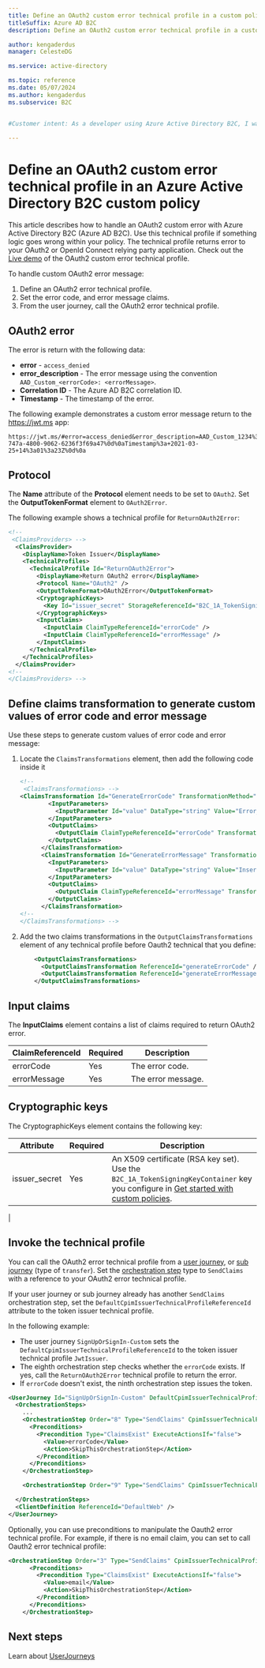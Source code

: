 ```yaml
---
title: Define an OAuth2 custom error technical profile in a custom policy
titleSuffix: Azure AD B2C
description: Define an OAuth2 custom error technical profile in a custom policy in Azure Active Directory B2C.

author: kengaderdus
manager: CelesteDG

ms.service: active-directory

ms.topic: reference
ms.date: 05/07/2024
ms.author: kengaderdus
ms.subservice: B2C


#Customer intent: As a developer using Azure Active Directory B2C, I want to define an OAuth2 custom error technical profile, so that I can handle and return custom error messages to my OAuth2 or OpenId Connect relying party application when something goes wrong within my policy.

---
```


# Define an OAuth2 custom error technical profile in an Azure Active Directory B2C custom policy

This article describes how to handle an OAuth2 custom error with Azure Active Directory B2C (Azure AD B2C). Use this technical profile if something logic goes wrong within your policy. The technical profile returns error to your OAuth2 or OpenId Connect relying party application. Check out the [Live demo](https://github.com/azure-ad-b2c/unit-tests/tree/main/technical-profiles/oauth2-error) of the OAuth2 custom error technical profile. 

To handle custom OAuth2 error message:

1. Define an OAuth2 error technical profile.
1. Set the error code, and error message claims.
1. From the user journey, call the OAuth2 error technical profile.

## OAuth2 error

The error is return with the following data:

- **error** - `access_denied`
- **error_description** -  The error message using the convention `AAD_Custom_<errorCode>: <errorMessage>`.
- **Correlation ID** - The Azure AD B2C correlation ID.
- **Timestamp** -  The timestamp of the error.

The following example demonstrates a custom error message return to the https://jwt.ms app:

```http
https://jwt.ms/#error=access_denied&error_description=AAD_Custom_1234%3a+My+custom+error+message%0d%0aCorrelation+ID%3a+233bf9bd-747a-4800-9062-6236f3f69a47%0d%0aTimestamp%3a+2021-03-25+14%3a01%3a23Z%0d%0a
```
  
## Protocol

The **Name** attribute of the **Protocol** element needs to be set to `OAuth2`. Set the **OutputTokenFormat** element to `OAuth2Error`.

The following example shows a technical profile for `ReturnOAuth2Error`:

```xml
<!--
 <ClaimsProviders> -->
  <ClaimsProvider>
    <DisplayName>Token Issuer</DisplayName>
    <TechnicalProfiles>
      <TechnicalProfile Id="ReturnOAuth2Error">
        <DisplayName>Return OAuth2 error</DisplayName>
        <Protocol Name="OAuth2" />
        <OutputTokenFormat>OAuth2Error</OutputTokenFormat>
        <CryptographicKeys>
          <Key Id="issuer_secret" StorageReferenceId="B2C_1A_TokenSigningKeyContainer" />
        </CryptographicKeys>
        <InputClaims>
          <InputClaim ClaimTypeReferenceId="errorCode" />
          <InputClaim ClaimTypeReferenceId="errorMessage" />
        </InputClaims>
      </TechnicalProfile>
    </TechnicalProfiles>
  </ClaimsProvider>
<!--
</ClaimsProviders> -->
```

## Define claims transformation to generate custom values of error code and error message

Use these steps to generate custom values of error code and error message:

1. Locate the `ClaimsTransformations` element, then add the following code inside it

    ```xml
    <!--
     <ClaimsTransformations> -->
    <ClaimsTransformation Id="GenerateErrorCode" TransformationMethod="CreateStringClaim">
            <InputParameters>
              <InputParameter Id="value" DataType="string" Value="Error_001" />
            </InputParameters>
            <OutputClaims>
              <OutputClaim ClaimTypeReferenceId="errorCode" TransformationClaimType="createdClaim" />
            </OutputClaims>
          </ClaimsTransformation>
          <ClaimsTransformation Id="GenerateErrorMessage" TransformationMethod="CreateStringClaim">
            <InputParameters>
              <InputParameter Id="value" DataType="string" Value="Insert error description." />
            </InputParameters>
            <OutputClaims>
              <OutputClaim ClaimTypeReferenceId="errorMessage" TransformationClaimType="createdClaim" />
            </OutputClaims>
          </ClaimsTransformation>
    <!--
    </ClaimsTransformations> -->
    ```

1. Add the two claims transformations in the `OutputClaimsTransformations` element of any technical profile before Oauth2 technical that you define:

    ```xml
        <OutputClaimsTransformations>
          <OutputClaimsTransformation ReferenceId="generateErrorCode" />
          <OutputClaimsTransformation ReferenceId="generateErrorMessage" />
        </OutputClaimsTransformations>
    ```
## Input claims

The **InputClaims** element contains a list of claims required to return OAuth2 error. 

| ClaimReferenceId | Required | Description |
| --------- | -------- | ----------- |
| errorCode | Yes | The error code. | 
| errorMessage | Yes | The error message. |

## Cryptographic keys

The CryptographicKeys element contains the following key:

| Attribute | Required | Description |
| --------- | -------- | ----------- |
| issuer_secret | Yes  | An X509 certificate (RSA key set). Use the `B2C_1A_TokenSigningKeyContainer` key you configure in [Get started with custom policies](./tutorial-create-user-flows.md?pivots=b2c-custom-policy).|
|

## Invoke the technical profile

You can call the OAuth2 error technical profile from a [user journey](userjourneys.md), or [sub journey](subjourneys.md) (type of `transfer`). Set the [orchestration step](userjourneys.md#orchestrationsteps) type to `SendClaims` with a reference to your OAuth2 error technical profile.

If your user journey or sub journey already has another `SendClaims` orchestration step, set the `DefaultCpimIssuerTechnicalProfileReferenceId` attribute to the token issuer technical profile.

In the following example:

-  The user journey `SignUpOrSignIn-Custom` sets the `DefaultCpimIssuerTechnicalProfileReferenceId` to the token issuer technical profile `JwtIssuer`. 
- The eighth orchestration step checks whether the `errorCode` exists. If yes, call the `ReturnOAuth2Error` technical profile to return the error.
- If `errorCode` doesn't exist, the ninth orchestration step issues the token.

```xml
<UserJourney Id="SignUpOrSignIn-Custom" DefaultCpimIssuerTechnicalProfileReferenceId="JwtIssuer">
  <OrchestrationSteps>
    ...
    <OrchestrationStep Order="8" Type="SendClaims" CpimIssuerTechnicalProfileReferenceId="ReturnOAuth2Error">
      <Preconditions>
        <Precondition Type="ClaimsExist" ExecuteActionsIf="false">
          <Value>errorCode</Value>
          <Action>SkipThisOrchestrationStep</Action>
        </Precondition>
      </Preconditions>
    </OrchestrationStep>

    <OrchestrationStep Order="9" Type="SendClaims" CpimIssuerTechnicalProfileReferenceId="JwtIssuer" />

  </OrchestrationSteps>
  <ClientDefinition ReferenceId="DefaultWeb" />
</UserJourney>
```

Optionally, you can use preconditions to manipulate the Oauth2 error technical profile. For example, if there is no email claim, you can set to call Oauth2 error technical profile:

```xml
<OrchestrationStep Order="3" Type="SendClaims" CpimIssuerTechnicalProfileReferenceId="ReturnOAuth2Error">
      <Preconditions>
        <Precondition Type="ClaimsExist" ExecuteActionsIf="false">
          <Value>email</Value>
          <Action>SkipThisOrchestrationStep</Action>
        </Precondition>
      </Preconditions>
    </OrchestrationStep>
```


## Next steps

Learn about [UserJourneys](userjourneys.md)
